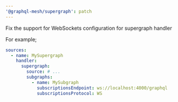 ```yaml
---
'@graphql-mesh/supergraph': patch
---
```


Fix the support for WebSockets configuration for supergraph handler

For example;
```yaml filename="mesh.config.yaml"
sources:
  - name: MySupergraph
    handler:
      supergraph:
        source: # ...
        subgraphs:
          - name: MySubgraph
            subscriptionsEndpoint: ws://localhost:4000/graphql
            subscriptionsProtocol: WS
```
